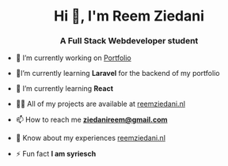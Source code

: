 <h1 align="center">Hi 👋, I'm Reem Ziedani</h1>
<h3 align="center">A Full Stack Webdeveloper student</h3>

- 🔭 I’m currently working on [Portfolio](https://reemziedani.nl/)

- 🤝I’m currently learning **Laravel** for the backend of my portfolio

- 🌱 I’m currently learning **React**

- 👨‍💻 All of my projects are available at [reemziedani.nl](https://reemziedani.nl/)

- 📫 How to reach me **ziedanireem@gmail.com**

- 📄 Know about my experiences [reemziedani.nl](https://reemziedani.nl/)

- ⚡ Fun fact **I am syriesch**

